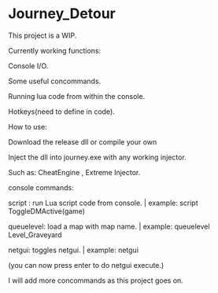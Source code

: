 # Journey_Detour
This project is a WIP.

Currently working functions:

Console I/O.

Some useful concommands.

Running lua code from within the console.

Hotkeys(need to define in code).

How to use:

Download the release dll or compile your own 

Inject the dll into journey.exe with any working injector.

Such as: CheatEngine , Extreme Injector.

console commands:

script : run Lua script code from console. | example: script ToggleDMActive(game)

queuelevel: load a map with map name. | example: queuelevel Level_Graveyard

netgui: toggles netgui. | example: netgui

(you can now press enter to do netgui execute.)

I will add more concommands as this project goes on.


